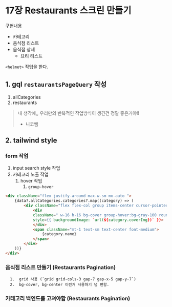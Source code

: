 # 17장 Restaurants 스크린 만들기

구현내용

- 카테고리
- 음식점 리스트
- 음식점 상세
  - 요리 리스트

`<helmet>` 작업을 한다.

## 1. gql `restaurantsPageQuery` 작성

1.  allCategories
2.  restaurants

> 내 생각에,, 우리만의 반복적인 작업방식이 생긴건 정말 좋은거야!!
>
> - 니코쌤

## 2. tailwind style

### form 작업

1.  input search style 작업
2.  카테고리 노출 작업
    1. hover 작업
       1. `group-hover`

```html
<div className="flex justify-around max-w-sm mx-auto ">
    {data?.allCategories.categories?.map((category) => (
        <div className="flex flex-col group items-center cursor-pointer">
            <div
            className=" w-16 h-16 bg-cover group-hover:bg-gray-100 rounded-full"
            style={{ backgroundImage: `url(${category.coverImg})` }}>
            </div>
            <span className="mt-1 text-sm text-center font-medium">
                {category.name}
            </span>
        </div>
    ))}
</div>
```

### 음식점 리스트 만들기 (Restaurants Pagination)

      1.  grid 사용 (`grid grid-cols-3 gap-7 gap-x-5 gap-y-7`)
      2.  bg-cover, bg-center 이런거 사용하기 넘 편함.

### 카테고리 백엔드를 고쳐야함 (Restaurants Pagination)
